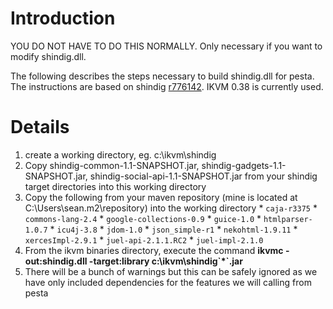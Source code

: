 # Introduction #

YOU DO NOT HAVE TO DO THIS NORMALLY. Only necessary if you want to modify shindig.dll.

The following describes the steps necessary to build shindig.dll for pesta. The instructions are based on shindig [r776142](https://code.google.com/p/pesta/source/detail?r=776142). IKVM 0.38 is currently used.


# Details #
  1. create a working directory, eg. c:\ikvm\shindig
  1. Copy shindig-common-1.1-SNAPSHOT.jar, shindig-gadgets-1.1-SNAPSHOT.jar, shindig-social-api-1.1-SNAPSHOT.jar from your shindig target directories into this working directory
  1. Copy the following from your maven repository (mine is located at C:\Users\sean\.m2\repository) into the working directory
    * `caja-r3375`
    * `commons-lang-2.4`
    * `google-collections-0.9`
    * `guice-1.0`
    * `htmlparser-1.0.7`
    * `icu4j-3.8`
    * `jdom-1.0`
    * `json_simple-r1`
    * `nekohtml-1.9.11`
    * `xercesImpl-2.9.1`
    * `juel-api-2.1.1.RC2`
    * `juel-impl-2.1.0`
  1. From the ikvm binaries directory, execute the command **ikvmc -out:shindig.dll -target:library c:\ikvm\shindig\`*`.jar**
  1. There will be a bunch of warnings but this can be safely ignored as we have only included dependencies for the features we will calling from pesta